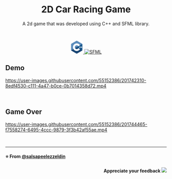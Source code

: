 <h1 align="center">2D Car Racing Game</h1> 
  <p align="center"> 
    A 2d game that was developed using C++ and SFML library.
  </p>
  
 <br> 
  
<p align="center"> 
  <a href="https://www.w3schools.com/cpp/" target="_blank" rel="noreferrer"> 
      <img src="https://github.com/abrahamcalf/languages.abranhe.com/blob/master/languages/cpp.png" alt="cplusplus" width="40" height="40"/> 
  </a> 

  <a href="https://www.sfml-dev.org/" target="_blank" rel="noreferrer"> 
      <img src="https://seeklogo.com/images/S/sfml-logo-07385EC93E-seeklogo.com.png" alt="SFML" height="40"/> 
  </a> 

</p>


## Demo

https://user-images.githubusercontent.com/55152386/201742310-8edf4530-c111-4a47-b0ce-0b7014358d72.mp4

<br>

## Game Over


https://user-images.githubusercontent.com/55152386/201744465-f7558274-6495-4ccc-9879-3f3b42af55ae.mp4


<br>

---

#### ⭐️ From [@salsapeelezzeldin](https://github.com/salsapeelezzeldin)
<h4 align="right">Appreciate your feedback <img src="https://media.giphy.com/media/26FPJGjhefSJuaRhu/giphy.gif" width="60px"></h4>
